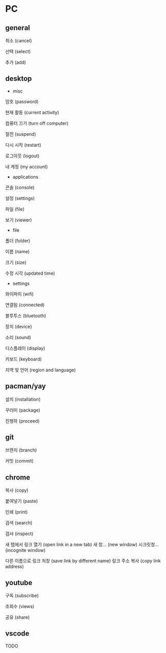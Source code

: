 # PC

## general

취소 (cancel)

선택 (select)

추가 (add)

## desktop

- misc

암호 (password)

현재 활동 (current activity)

컴퓨터  끄기 (turn off computer)

절전 (suspend)

다시 시작 (restart)

로그아웃 (logout)

내 계정 (my account)

- applications

콘솔 (console)

설정 (settings)

파일 (file)

보기 (viewer)

- file

폴더 (folder)

이름 (name)

크기 (size)

수정 시각 (updated time)

- settings

와이파이 (wifi)

연결됨 (connected)

블루투스 (bluetooth)

장치 (device)

소리 (sound)

디스플레이 (display)

키보드 (keyboard)

지역 및 언어 (region and language)

## pacman/yay

설치 (installation)

꾸러미 (package)

진행하 (proceed)

## git

브랜치 (branch)

커밋 (commit)

## chrome

복사 (copy)

붙여넣기 (paste)

인쇄 (print)

검색 (search)

검사 (inspect)

새 탭에서 링크 열기 (open link in a new tab)
새 창...  (new window)
시크릿창...  (incognite window)

다른 이름으로 링크 처창 (save link by different name)
링크 주소 복사 (copy link address)

## youtube

구독 (subscribe)

조회수 (views)

공유 (share)

## vscode

TODO
